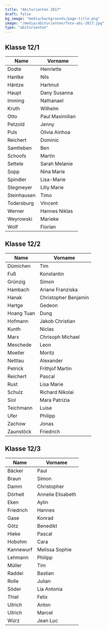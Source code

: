 ```yaml
---
title: "Abiturienten 2017"
draft: false
bg_image: "media/backgrounds/page-title.png"
image: "/media/abiturienten/foto-abi-2017.jpg"
type: "abiturienten"
---
```


## Klasse 12/1

|Name|Vorname|
|-|-|
|Dodte|Henriette|
|Hantke|Nils|
|Häntze|Hartmut|
|Haupt|Dany Susanna|
|Imming|Nathanael|
|Kruth|Wilhelm|
|Otto|Paul Maximilian|
|Petzold|Jenny|
|Puls|Olivia Ainhoa|
|Reichert|Dominic|
|Samtleben|Ben|
|Schoofs|Martin|
|Settele|Sarah Melanie|
|Sopp|Nina Marie|
|Spindler|Lisa-Marie|
|Stegmeyer|Lilly Marie|
|Steinhausen|Timo|
|Todersburg|Vincent|
|Werner|Hannes Niklas|
|Weyrowski|Marieke|
|Wolf|Florian|

## Klasse 12/2

|Name|Vorname|
|-|-|
|Dümichen|Tim|
|Fuß|Konstantin|
|Grünzig|Simon|
|Hambach|Ariane Franziska|
|Hanak|Christopher Benjamin|
|Hartge|Gedeon|
|Hoang Tuan|Dung|
|Hofmann|Jakob Christian|
|Kunth|Niclas|
|Marx|Chrisoph Michael|
|Meschede|Leon|
|Moeller|Moritz|
|Nettlau|Alexander|
|Petrick|Frithjof Martin|
|Reichert|Pascal|
|Rust|Lisa Marie|
|Schulz|Richard Nikolai|
|Siol|Mara Patrizia|
|Teichmann|Luise|
|Ufer|Philipp|
|Zachow|Jonas|
|Zaunstöck|Friedrich|

## Klasse 12/3

|Name|Vorname|
|-|-|
|Bäcker|Paul|
|Braun|Simon|
|Damm|Christopher|
|Dörheit|Annelie Elisabeth|
|Eken|Aylin|
|Friedrich|Hannes|
|Gase|Konrad|
|Götz|Benedikt|
|Hieke|Pascal|
|Hobohm|Cara|
|Kannewurf|Melissa Sophie|
|Lehmann|Philipp|
|Müller|Tim|
|Raddei|Bastian|
|Rolle|Julian|
|Söder|Lia Antonia|
|Thiel|Felix|
|Ullrich|Anton|
|Ullrich|Marcel|
|Würz|Jean Luc|
